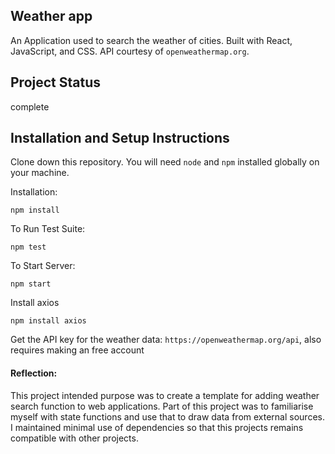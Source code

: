 ## Weather app
An Application used to search the weather of cities. Built with React, JavaScript, and CSS. 
API courtesy of `openweathermap.org`.


## Project Status
complete


## Installation and Setup Instructions

Clone down this repository. You will need `node` and `npm` installed globally on your machine.  

Installation:

`npm install`  

To Run Test Suite:  

`npm test`  

To Start Server:

`npm start`  

Install axios

`npm install axios`

Get the API key for the weather data:
`https://openweathermap.org/api`, also requires making an free account


#### Reflection:  

This project intended purpose was to create a template for adding weather search function to web applications. 
Part of this project was to familiarise myself with state functions and use that to draw data from external sources. 
I maintained minimal use of dependencies so that this projects remains compatible with other projects. 
